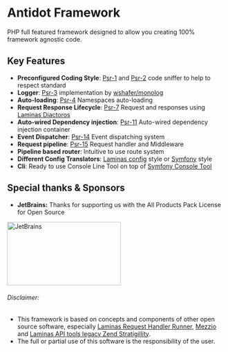 # Antidot Framework

PHP full featured framework designed to allow you creating 100% framework agnostic code.

## Key Features

* **Preconfigured Coding Style**: [Psr-1](https://www.php-fig.org/psr/psr-1) and [Psr-2](https://www.php-fig.org/psr/psr-2) code sniffer to help to respect standard
* **Logger**: [Psr-3](https://www.php-fig.org/psr/psr-3) implementation by [wshafer/monolog](https://github.com/wshafer/psr11-monolog)
* **Auto-loading**: [Psr-4](https://www.php-fig.org/psr/psr-4) Namespaces auto-loading
* **Request Response Lifecycle**: [Psr-7](https://www.php-fig.org/psr/psr-7) Request and responses using [Laminas Diactoros](https://docs.laminas.dev/laminas-diactoros/)
* **Auto-wired Dependency injection**: [Psr-11](https://www.php-fig.org/psr/psr-11) Auto-wired dependency injection container
* **Event Dispatcher**: [Psr-14](https://www.php-fig.org/psr/psr-14) Event dispatching system
* **Request pipeline**: [Psr-15](https://www.php-fig.org/psr/psr-15) Request handler and Middleware
* **Pipeline based router**: Intuitive to use route system
* **Different Config Translators**: [Laminas config](https://docs.laminas.dev/laminas-config/) style or [Symfony](https://symfony.com/doc/current/best_practices/configuration.html) style
* **Cli**: Ready to use Console Line Tool on top of [Symfony Console Tool](https://symfony.com/doc/current/components/console.html)


## Special thanks & Sponsors

* **JetBrains:** Thanks for supporting us with the All Products Pack License for Open Source

<a href="https://www.jetbrains.com/?from=antidot-framework" target="_blank">
    <img alt="JetBrains" src="/images/jetbrains-variant-4.png" style="width:263px !important;height:147px !important"/>
</a>

###### Disclaimer: 

* This framework is based on concepts and components of other open source software, especially [Laminas Request Handler Runner](https://docs.laminas.dev/laminas-httphandlerrunner/), [Mezzio](https://docs.mezzio.dev/mezzio/) and [Laminas API tools legacy Zend Stratigillity](https://api-tools.getlaminas.org/).
* The full or partial use of this software is the responsibility of the user.
